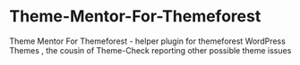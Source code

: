 # Theme-Mentor-For-Themeforest
Theme Mentor For Themeforest - helper plugin for themeforest WordPress Themes , the cousin of Theme-Check reporting other possible theme issues

